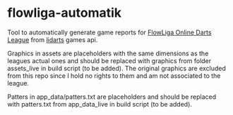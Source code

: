 # flowliga-automatik
Tool to automatically generate game reports for [FlowLiga Online Darts League](https://www.dartzentrum-augsburg.de/flow-dartsliga) from [lidarts](https://lidarts.org) games api.


Graphics in assets are placeholders with the same dimensions as the leagues actual ones and should be replaced with graphics from folder assets_live in build script (to be added).
The original graphics are excluded from this repo since I hold no rights to them and am not associated to the league.

Patters in app_data/patters.txt are placeholders and should be replaced with patters.txt from app_data_live in build script (to be added).